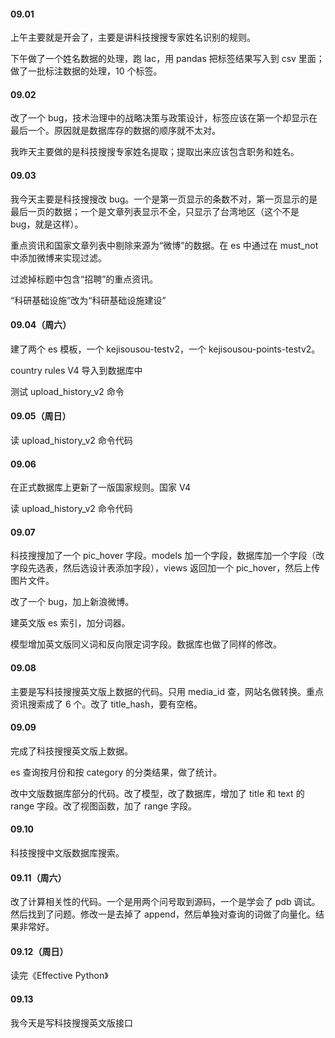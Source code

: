 
#### 09.01  

上午主要就是开会了，主要是讲科技搜搜专家姓名识别的规则。  

下午做了一个姓名数据的处理，跑 lac，用 pandas 把标签结果写入到 csv 里面；做了一批标注数据的处理，10 个标签。  


#### 09.02  

改了一个 bug，技术治理中的战略决策与政策设计，标签应该在第一个却显示在最后一个。原因就是数据库存的数据的顺序就不太对。  

我昨天主要做的是科技搜搜专家姓名提取；提取出来应该包含职务和姓名。  


#### 09.03 

我今天主要是科技搜搜改 bug。一个是第一页显示的条数不对，第一页显示的是最后一页的数据；一个是文章列表显示不全，只显示了台湾地区（这个不是 bug，就是这样）。  

重点资讯和国家文章列表中剔除来源为“微博”的数据。在 es 中通过在 must_not 中添加微博来实现过滤。  

过滤掉标题中包含“招聘”的重点资讯。  

“科研基础设施”改为“科研基础设施建设”  


#### 09.04（周六）  

建了两个 es 模板，一个 kejisousou-testv2，一个 kejisousou-points-testv2。  

country rules V4 导入到数据库中  

测试 upload_history_v2 命令  


#### 09.05（周日）  

读 upload_history_v2 命令代码  


#### 09.06  

在正式数据库上更新了一版国家规则。国家 V4  

读 upload_history_v2 命令代码  


#### 09.07  

科技搜搜加了一个 pic_hover 字段。models 加一个字段，数据库加一个字段（改字段先选表，然后选设计表添加字段），views 返回加一个 pic_hover，然后上传图片文件。  

改了一个 bug，加上新浪微博。  

建英文版 es 索引，加分词器。  

模型增加英文版同义词和反向限定词字段。数据库也做了同样的修改。  


#### 09.08  

主要是写科技搜搜英文版上数据的代码。只用 media_id 查，网站名做转换。重点资讯搜索成了 6 个。改了 title_hash，要有空格。  


#### 09.09  

完成了科技搜搜英文版上数据。  

es 查询按月份和按 category 的分类结果，做了统计。  

改中文版数据库部分的代码。改了模型，改了数据库，增加了 title 和 text 的 range 字段。改了视图函数，加了 range 字段。    


#### 09.10  

科技搜搜中文版数据库搜索。  


#### 09.11（周六）  

改了计算相关性的代码。一个是用两个问号取到源码，一个是学会了 pdb 调试。然后找到了问题。修改一是去掉了 append，然后单独对查询的词做了向量化。结果非常好。  


#### 09.12（周日）

读完《Effective Python》  


#### 09.13  

我今天是写科技搜搜英文版接口  




